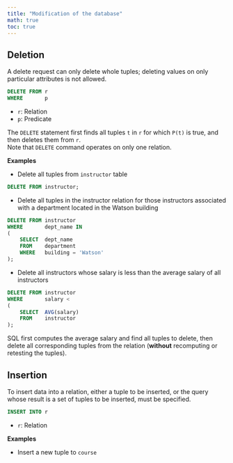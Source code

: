 ```yaml
---
title: "Modification of the database"
math: true
toc: true
---
```


## Deletion
A delete request can only delete whole tuples; deleting values on only particular attributes is not allowed.
```sql
DELETE FROM r
WHERE       p
```
- `r`: Relation
- `p`: Predicate

The `DELETE` statement first finds all tuples `t` in `r` for which `P(t)` is true, and then deletes them from `r`.\
Note that `DELETE` command operates on only one relation.

**Examples**
- Delete all tuples from `instructor` table
```sql
DELETE FROM instructor;
```
- Delete all tuples in the instructor relation for those instructors associated with a department located in the Watson building
```sql
DELETE FROM instructor
WHERE       dept_name IN
(
    SELECT  dept_name
    FROM    department
    WHERE   building = 'Watson'
);
```
- Delete all instructors whose salary is less than the average salary of all instructors
```sql
DELETE FROM instructor
WHERE       salary <
(
    SELECT  AVG(salary)
    FROM    instructor
);
```
SQL first computes the average salary and find all tuples to delete, then delete all corresponding tuples from the relation (**without** recomputing or retesting the tuples).

## Insertion
To insert data into a relation, either a tuple to be inserted, or the query whose result is a set of tuples to be inserted, must be specified.
```sql
INSERT INTO r
```
- `r`: Relation

**Examples**
- Insert a new tuple to `course`
```sql

```